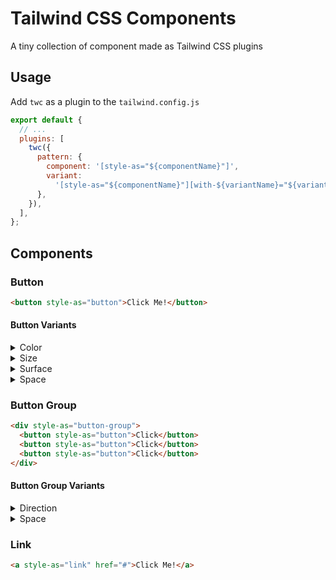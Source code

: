 # Tailwind CSS Components

A tiny collection of component made as Tailwind CSS plugins

## Usage

Add `twc` as a plugin to the `tailwind.config.js`

```js
export default {
  // ...
  plugins: [
    twc({
      pattern: {
        component: '[style-as="${componentName}"]',
        variant:
          '[style-as="${componentName}"][with-${variantName}="${variantOption}"]',
      },
    }),
  ],
};
```

## Components

### Button

```html
<button style-as="button">Click Me!</button>
```

#### Button Variants

<details><summary>Color</summary>

#### Button Color

`primary` `secondary` `positive` `negative`

```html
<button style-as="button" with-color="positive">Click Me!</button>
```

</details>

<details><summary>Size</summary>

#### Button Size

`small` `medium` `large`

```html
<button style-as="button" with-size="small">Click Me!</button>
```

</details>

<details><summary>Surface</summary>

#### Button Surface

`ghost` `fill`

```html
<button style-as="button" with-surface="ghost">Click Me!</button>
```

</details>

<details><summary>Space</summary>

#### Button Space

`full` `auto`

```html
<button style-as="button" with-space="full">Click Me!</button>
```

</details>

### Button Group

```html
<div style-as="button-group">
  <button style-as="button">Click</button>
  <button style-as="button">Click</button>
  <button style-as="button">Click</button>
</div>
```

#### Button Group Variants

<details><summary>Direction</summary>

#### Button Group Direction

`horizontal` `vertical`

```html
<div style-as="button-group" with-direction="vertical">
  <button style-as="button">Click</button>
  <button style-as="button">Click</button>
  <button style-as="button">Click</button>
</div>
```

</details>

<details><summary>Space</summary>

#### Button Group Space

`auto` `full`

```html
<div style-as="button-group" with-space="fill">
  <button style-as="button">Click</button>
  <button style-as="button">Click</button>
  <button style-as="button">Click</button>
</div>
```

</details>

### Link

```html
<a style-as="link" href="#">Click Me!</a>
```
